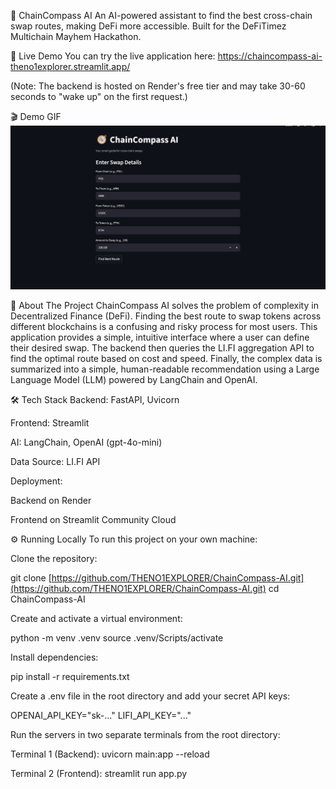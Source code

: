 🧭 ChainCompass AI
An AI-powered assistant to find the best cross-chain swap routes, making DeFi more accessible. Built for the DeFiTimez Multichain Mayhem Hackathon.

🚀 Live Demo
You can try the live application here: https://chaincompass-ai-theno1explorer.streamlit.app/

(Note: The backend is hosted on Render's free tier and may take 30-60 seconds to "wake up" on the first request.)

🎬 Demo GIF
![alt text](demo.gif)

📖 About The Project
ChainCompass AI solves the problem of complexity in Decentralized Finance (DeFi). Finding the best route to swap tokens across different blockchains is a confusing and risky process for most users. This application provides a simple, intuitive interface where a user can define their desired swap. The backend then queries the LI.FI aggregation API to find the optimal route based on cost and speed. Finally, the complex data is summarized into a simple, human-readable recommendation using a Large Language Model (LLM) powered by LangChain and OpenAI.

🛠️ Tech Stack
Backend: FastAPI, Uvicorn

Frontend: Streamlit

AI: LangChain, OpenAI (gpt-4o-mini)

Data Source: LI.FI API

Deployment:

Backend on Render

Frontend on Streamlit Community Cloud

⚙️ Running Locally
To run this project on your own machine:

Clone the repository:

git clone [https://github.com/THENO1EXPLORER/ChainCompass-AI.git](https://github.com/THENO1EXPLORER/ChainCompass-AI.git)
cd ChainCompass-AI

Create and activate a virtual environment:

python -m venv .venv
source .venv/Scripts/activate

Install dependencies:

pip install -r requirements.txt

Create a .env file in the root directory and add your secret API keys:

OPENAI_API_KEY="sk-..."
LIFI_API_KEY="..."

Run the servers in two separate terminals from the root directory:

Terminal 1 (Backend): uvicorn main:app --reload

Terminal 2 (Frontend): streamlit run app.py